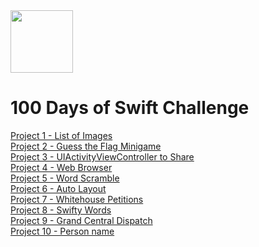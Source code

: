 <img src="https://cdn4.iconfinder.com/data/icons/logos-3/504/Swift-2-512.png" data-canonical-src="https://cdn4.iconfinder.com/data/icons/logos-3/504/Swift-2-512.png" width="100" height="100" />

# 100 Days of Swift Challenge

[Project 1 - List of Images](https://github.com/jvctoor/100-days-of-swift/tree/main/Project01) <br>
[Project 2 - Guess the Flag Minigame](https://github.com/jvctoor/100-days-of-swift/tree/main/Project02) <br>
[Project 3 - UIActivityViewController to Share](https://github.com/jvctoor/100-days-of-swift/tree/main/Project03) <br>
[Project 4 - Web Browser](https://github.com/jvctoor/100-days-of-swift/tree/main/Project04) <br>
[Project 5 - Word Scramble](https://github.com/jvctoor/100-days-of-swift/tree/main/Project05) <br>
[Project 6 - Auto Layout](https://github.com/jvctoor/100-days-of-swift/tree/main/Project06) <br>
[Project 7 - Whitehouse Petitions](https://github.com/jvctoor/100-days-of-swift/tree/main/Project07) <br>
[Project 8 - Swifty Words](https://github.com/jvctoor/100-days-of-swift/tree/main/Project08) <br>
[Project 9 - Grand Central Dispatch](https://github.com/jvctoor/100-days-of-swift/tree/main/Project09) <br>
[Project 10 - Person name](https://github.com/jvctoor/100-days-of-swift/tree/main/Project10) <br>
